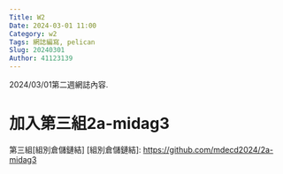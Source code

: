 ```yaml
---
Title: W2
Date: 2024-03-01 11:00
Category: w2
Tags: 網誌編寫, pelican
Slug: 20240301
Author: 41123139
---
```


2024/03/01第二週網誌內容.

<!-- PELICAN_END_SUMMARY -->

# 加入第三組2a-midag3
第三組[組別倉儲鏈結]
[組別倉儲鏈結]: https://github.com/mdecd2024/2a-midag3